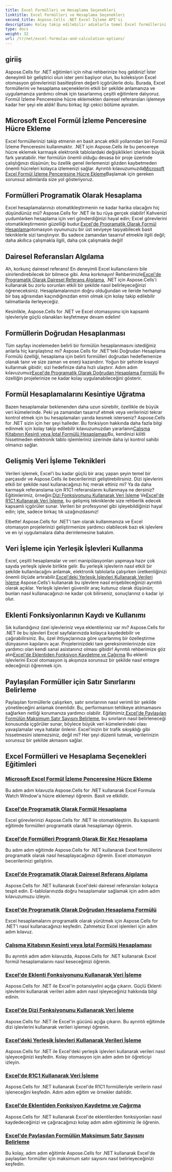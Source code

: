 ```yaml
---
title: Excel Formülleri ve Hesaplama Seçenekleri
linktitle: Excel Formülleri ve Hesaplama Seçenekleri
second_title: Aspose.Cells .NET Excel İşleme API'si
description: Kolay takip edilebilir adımlarla temel Excel formüllerini ve hesaplamalarını kapsayan Aspose.Cells for .NET eğitimlerine derinlemesine dalın.
type: docs
weight: 32
url: /tr/net/excel-formulas-and-calculation-options/
---
```

## giriiş

Aspose.Cells for .NET eğitimleri için nihai rehberinize hoş geldiniz! İster deneyimli bir geliştirici olun ister yeni başlıyor olun, bu koleksiyon Excel otomasyon görevlerinizi basitleştiren değerli içgörülerle dolu. Burada, Excel formüllerini ve hesaplama seçeneklerini etkili bir şekilde anlamanıza ve uygulamanıza yardımcı olmak için tasarlanmış çeşitli eğitimlere dalıyoruz. Formül İzleme Penceresine hücre eklemekten dairesel referansları işlemeye kadar her şeyi ele aldık! Bunu birkaç ilgi çekici bölüme ayıralım.

## Microsoft Excel Formül İzleme Penceresine Hücre Ekleme  
Excel formüllerinizi takip etmenin en basit ancak etkili yollarından biri Formül İzleme Penceresini kullanmaktır. .NET için Aspose.Cells ile bu pencereye hücre eklemek karmaşık elektronik tablolardaki değişiklikleri izlerken büyük fark yaratabilir. Her formülün önemli olduğu devasa bir proje üzerinde çalıştığınızı düşünün; bu özellik genel ilerlemenizi gözden kaybetmeden önemli hücreleri kolayca izlemenizi sağlar. Ayrıntılı kılavuzumuzda[Microsoft Excel Formül İzleme Penceresine Hücre Ekleme](./adding-cells-to-microsoft-excel-formula-watch-window/)Başlamak için gereken sorunsuz adımlarda size yol gösteriyoruz.

## Formülleri Programatik Olarak Hesaplama  
 Excel hesaplamalarınızı otomatikleştirmenin ne kadar harika olacağını hiç düşündünüz mü? Aspose.Cells for .NET ile bu rüya gerçek olabilir! Kahvenizi yudumlarken hesaplama için veri gönderdiğinizi hayal edin; Excel görevlerini otomatikleştirmenin güzelliği budur.[Excel'de Programatik Olarak Formül Hesaplama](./calculating-formulas/)otomasyon oyununuzu bir üst seviyeye taşıyabilecek basit tekniklerle sizi tanıştırıyor. Bu sadece zamandan tasarruf etmekle ilgili değil; daha akıllıca çalışmakla ilgili, daha çok çalışmakla değil!

## Dairesel Referansları Algılama  
 Ah, korkunç dairesel referans! En deneyimli Excel kullanıcılarını bile sinirlendirebilecek bir bilmece gibi. Ama korkmayın! Rehberimizle[Excel'de Programatik Olarak Dairesel Referans Algılama](./detecting-circular-reference/), .NET için Aspose.Cells'i kullanarak bu zorlu sorunları etkili bir şekilde nasıl belirleyeceğinizi öğreneceksiniz. Hesaplamalarınızın doğru olduğundan ve ileride herhangi bir baş ağrısından kaçındığınızdan emin olmak için kolay takip edilebilir talimatlarda ilerleyeceğiz.

Kesinlikle, Aspose.Cells for .NET ve Excel otomasyonu için kapsamlı işlevleriyle güçlü olanakları keşfetmeye devam edelim!

## Formüllerin Doğrudan Hesaplanması  
Tüm sayfayı incelemeden belirli bir formülün hesaplanmasını istediğiniz anlarla hiç karşılaştınız mı? Aspose.Cells for .NET'teki Doğrudan Hesaplama Formülü özelliği, hesaplama için belirli formülleri doğrudan hedeflemenize olanak tanır ve size zaman ve enerji kazandırır. Yoğun bir şehirde kısayol kullanmak gibidir; sizi hedefinize daha hızlı ulaştırır. Adım adım kılavuzumuz[Excel'de Programatik Olarak Doğrudan Hesaplama Formülü](./direct-calculation-formula/) Bu özelliğin projelerinize ne kadar kolay uygulanabileceğini gösterir.

## Formül Hesaplamalarını Kesintiye Uğratma  
 Bazen hesaplamalar beklenenden daha uzun sürebilir, özellikle de büyük veri kümelerinde. Peki ya zamandan tasarruf etmek veya verilerinizi tekrar kontrol etmek için bu hesaplamaları yarıda kesmek isterseniz? Aspose.Cells for .NET sizin için her şeyi halleder. Bu fonksiyon hakkında daha fazla bilgi edinmek için kolay takip edilebilir kılavuzumuzdan yararlanın[Çalışma Kitabının Kesinti veya İptal Formülü Hesaplaması](./interrupt-or-cancel-formula-calculation-of-workbook/)Bu, kendinizi kilitli hissetmeden elektronik tablo işlemleriniz üzerinde daha iyi kontrol sahibi olmanızı sağlar.

## Gelişmiş Veri İşleme Teknikleri  
 Verileri işlemek, Excel'i bu kadar güçlü bir araç yapan şeyin temel bir parçasıdır ve Aspose.Cells ile becerilerinizi geliştirebilirsiniz. Dizi işlevlerini etkili bir şekilde nasıl kullanacağınızı hiç merak ettiniz mi? Ya da daha karmaşık referanslama için R1C1 referanslarını kullanmaya ne dersiniz? Eğitimlerimiz, örneğin:[Dizi Fonksiyonunu Kullanarak Veri İşleme](./processing-data-using-array-function/) Ve[Excel'de R1C1 Kullanarak Veri İşleme](./processing-data-using-r1c1/), bu gelişmiş tekniklerde size rehberlik edecek kapsamlı içgörüler sunar. Verileri bir profesyonel gibi işleyebildiğinizi hayal edin; işte, sadece birkaç tık uzağınızdasınız!

Elbette! Aspose.Cells for .NET'i tam olarak kullanmanıza ve Excel otomasyon projelerinizi geliştirmenize yardımcı olabilecek bazı ek işlevlere ve en iyi uygulamalara daha derinlemesine bakalım.

## Veri İşleme için Yerleşik İşlevleri Kullanma  
Excel, çeşitli hesaplamalar ve veri manipülasyonları yapmaya hazır çok sayıda yerleşik işlevle birlikte gelir. Bu yerleşik işlevlerin nasıl etkili bir şekilde kullanılacağını anlamak, elektronik tablolarla çalışırken üretkenliğinizi önemli ölçüde artırabilir.[Excel'deki Yerleşik İşlevleri Kullanarak Verileri İşleme](./processing-data-using-built-in-functions/) Aspose.Cells'i kullanarak bu işlevlere nasıl erişebileceğinizi ayrıntılı olarak açıklar. Yerleşik işlevleri güvenilir araç kutunuz olarak düşünün; bunları nasıl kullanacağınızı ne kadar çok bilirseniz, sonuçlarınız o kadar iyi olur.

## Eklenti Fonksiyonlarının Kaydı ve Kullanımı  
 Sık kullandığınız özel işlevleriniz veya eklentileriniz var mı? Aspose.Cells for .NET ile bu işlevleri Excel sayfalarınızda kolayca kaydedebilir ve çağırabilirsiniz. Bu, özel ihtiyaçlarınıza göre uyarlanmış bir özelleştirme dünyasının kapılarını açar. Projelerinizdeki tam gereksinimlerinizde size yardımcı olan kendi sanal asistanınız olması gibidir! Ayrıntılı rehberimize göz atın[Excel'de Eklentiden Fonksiyon Kaydetme ve Çağırma](./registering-and-calling-function-from-add-in/) Bu eklenti işlevlerini Excel otomasyon iş akışınıza sorunsuz bir şekilde nasıl entegre edeceğinizi öğrenmek için.

## Paylaşılan Formüller için Satır Sınırlarını Belirleme  
 Paylaşılan formüllerle çalışırken, satır sınırlarının nasıl verimli bir şekilde yönetileceğini anlamak önemlidir. Bu, performansın tehlikeye atılmamasını sağlarken netliği korumanıza yardımcı olabilir. Eğitimimiz,[Excel'de Paylaşılan Formülün Maksimum Satır Sayısını Belirleme](./specifying-maximum-rows-of-shared-formula/), bu sınırların nasıl belirleneceği konusunda içgörüler sunar, böylece büyük veri kümelerindeki olası yavaşlamalar veya hatalar önlenir. Excel'inizin bir trafik sıkışıklığı gibi hissetmesini istemezsiniz, değil mi? Her şeyi düzenli tutmak, verilerinizin sorunsuz bir şekilde akmasını sağlar.

## Excel Formülleri ve Hesaplama Seçenekleri Eğitimleri
### [Microsoft Excel Formül İzleme Penceresine Hücre Ekleme](./adding-cells-to-microsoft-excel-formula-watch-window/)
Bu adım adım kılavuzla Aspose.Cells for .NET kullanarak Excel Formula Watch Window'a hücre eklemeyi öğrenin. Basit ve etkilidir.
### [Excel'de Programatik Olarak Formül Hesaplama](./calculating-formulas/)
Excel görevlerinizi Aspose.Cells for .NET ile otomatikleştirin. Bu kapsamlı eğitimde formülleri programatik olarak hesaplamayı öğrenin.
### [Excel'de Formülleri Programlı Olarak Bir Kez Hesaplama](./calculating-formulas-once/)
Bu adım adım eğitimde Aspose.Cells for .NET kullanarak Excel formüllerini programatik olarak nasıl hesaplayacağınızı öğrenin. Excel otomasyon becerilerinizi geliştirin.
### [Excel'de Programatik Olarak Dairesel Referans Algılama](./detecting-circular-reference/)
Aspose.Cells for .NET kullanarak Excel'deki dairesel referansları kolayca tespit edin. E-tablolarınızda doğru hesaplamalar sağlamak için adım adım kılavuzumuzu izleyin.
### [Excel'de Programatik Olarak Doğrudan Hesaplama Formülü](./direct-calculation-formula/)
Excel hesaplamalarını programatik olarak yürütmek için Aspose.Cells for .NET'i nasıl kullanacağınızı keşfedin. Zahmetsiz Excel işlemleri için adım adım kılavuz.
### [Çalışma Kitabının Kesinti veya İptal Formülü Hesaplaması](./interrupt-or-cancel-formula-calculation-of-workbook/)
Bu ayrıntılı adım adım kılavuzda, Aspose.Cells for .NET kullanarak Excel formül hesaplamalarını nasıl keseceğinizi öğrenin.
### [Excel'de Eklenti Fonksiyonunu Kullanarak Veri İşleme](./processing-data-using-add-in-function/)
Aspose.Cells for .NET ile Excel'in potansiyelini açığa çıkarın. Güçlü Eklenti işlevlerini kullanarak verileri adım adım nasıl işleyeceğiniz hakkında bilgi edinin.
### [Excel'de Dizi Fonksiyonunu Kullanarak Veri İşleme](./processing-data-using-array-function/)
Aspose.Cells for .NET ile Excel'in gücünü açığa çıkarın. Bu ayrıntılı eğitimde dizi işlevlerini kullanarak verileri işlemeyi öğrenin.
### [Excel'deki Yerleşik İşlevleri Kullanarak Verileri İşleme](./processing-data-using-built-in-functions/)
Aspose.Cells for .NET ile Excel'deki yerleşik işlevleri kullanarak verileri nasıl işleyeceğinizi keşfedin. Kolay otomasyon için adım adım bir öğreticiyi izleyin.
### [Excel'de R1C1 Kullanarak Veri İşleme](./processing-data-using-r1c1/)
Aspose.Cells for .NET kullanarak Excel'de R1C1 formülleriyle verilerin nasıl işleneceğini keşfedin. Adım adım eğitim ve örnekler dahildir.
### [Excel'de Eklentiden Fonksiyon Kaydetme ve Çağırma](./registering-and-calling-function-from-add-in/)
Aspose.Cells for .NET kullanarak Excel'de eklentilerden fonksiyonları nasıl kaydedeceğinizi ve çağıracağınızı kolay adım adım eğitimimiz ile öğrenin.
### [Excel'de Paylaşılan Formülün Maksimum Satır Sayısını Belirleme](./specifying-maximum-rows-of-shared-formula/)
Bu kolay, adım adım eğitimle Aspose.Cells for .NET kullanarak Excel'de paylaşılan formüller için maksimum satır sayısını nasıl belirleyeceğinizi keşfedin.